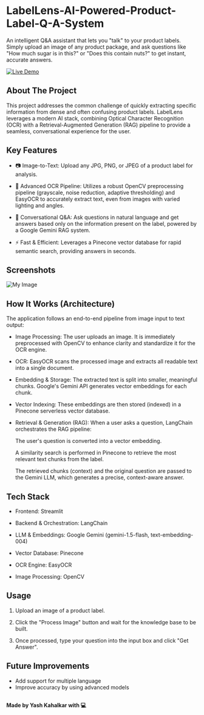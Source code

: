 # LabelLens-AI-Powered-Product-Label-Q-A-System
An intelligent Q&A assistant that lets you "talk" to your product labels. Simply upload an image of any product package, and ask questions like "How much sugar is in this?" or "Does this contain nuts?" to get instant, accurate answers.

[![Live Demo](https://img.shields.io/badge/Live-Demo-green.svg)](https://labellens-ai-powered-appuct-label-q-a-system-3ezf2yl2taf9qw4hw.streamlit.app/) 


## About The Project
This project addresses the common challenge of quickly extracting specific information from dense and often confusing product labels. LabelLens leverages a modern AI stack, combining Optical Character Recognition (OCR) with a Retrieval-Augmented Generation (RAG) pipeline to provide a seamless, conversational experience for the user.


## Key Features
* 📷 Image-to-Text: Upload any JPG, PNG, or JPEG of a product label for analysis.

* 🧠 Advanced OCR Pipeline: Utilizes a robust OpenCV preprocessing pipeline (grayscale, noise reduction, adaptive thresholding) and EasyOCR to accurately extract text, even from images with varied lighting and angles.

* 💬 Conversational Q&A: Ask questions in natural language and get answers based only on the information present on the label, powered by a Google Gemini RAG system.

* ⚡ Fast & Efficient: Leverages a Pinecone vector database for rapid semantic search, providing answers in seconds.

## Screenshots
![My Image](https://drive.google.com/uc?export=view&id=1184PzOu3j7Yms90i0Oqmr2zGwh-cEgyb)

## How It Works (Architecture)
The application follows an end-to-end pipeline from image input to text output:

* Image Processing: The user uploads an image. It is immediately preprocessed with OpenCV to enhance clarity and standardize it for the OCR engine.

* OCR: EasyOCR scans the processed image and extracts all readable text into a single document.

* Embedding & Storage: The extracted text is split into smaller, meaningful chunks. Google's Gemini API generates vector embeddings for each chunk.

* Vector Indexing: These embeddings are then stored (indexed) in a Pinecone serverless vector database.

* Retrieval & Generation (RAG): When a user asks a question, LangChain orchestrates the RAG pipeline:

  The user's question is converted into a vector embedding.

  A similarity search is performed in Pinecone to retrieve the most relevant text chunks from the label.

  The retrieved chunks (context) and the original question are passed to the Gemini LLM, which generates a precise, context-aware answer.

## Tech Stack
* Frontend: Streamlit

* Backend & Orchestration: LangChain

* LLM & Embeddings: Google Gemini (gemini-1.5-flash, text-embedding-004)

* Vector Database: Pinecone

* OCR Engine: EasyOCR

* Image Processing: OpenCV

## Usage
1. Upload an image of a product label.

2. Click the "Process Image" button and wait for the knowledge base to be built.

3. Once processed, type your question into the input box and click "Get Answer".

## Future Improvements
* Add support for multiple language
* Improve accuracy by using advanced models

##
**Made by Yash Kahalkar with 💻**
